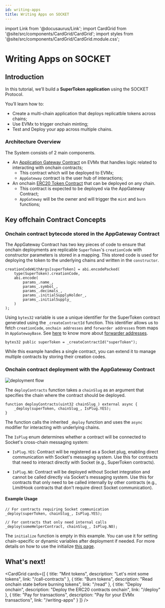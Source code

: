 ```yaml
---
id: writing-apps
title: Writing Apps on SOCKET
---
```


import Link from '@docusaurus/Link';
import CardGrid from '@site/src/components/CardGrid/CardGrid';
import styles from '@site/src/components/CardGrid/CardGrid.module.css';

# Writing Apps on SOCKET

## Introduction

In this tutorial, we’ll build a **SuperToken application** using the SOCKET Protocol.

You’ll learn how to:

- Create a multi-chain application that deploys replicatble tokens across chains;
- Use EVMx to trigger onchain minting;
- Test and Deploy your app across multiple chains.

### Architecture Overview

The System consists of 2 main components.

- An [Application Gateway Contract](https://github.com/SocketDotTech/socket-protocol/blob/master/test/apps/app-gateways/super-token/SuperTokenAppGateway.sol) on EVMx that handles logic related to interacting with onchain contracts;
    - This contract which will be deployed to EVMx;
    - `AppGateway` contract is the user hub of interactions;
- An onchain [ERC20 Token Contract](https://github.com/SocketDotTech/socket-protocol/blob/master/test/apps/app-gateways/super-token/SuperToken.sol) that can be deployed on any chain.
    - This contract is expected to be deployed via the AppGateway Contract;
    - `AppGateway` will be the owner and will trigger the `mint` and `burn` functions;

## Key offchain Contract Concepts

### Onchain contract bytecode stored in the AppGateway Contract
The AppGateway Contract has two key pieces of code to ensure that onchain deployments are replicable `SuperToken`'s `creationCode` with constructor parameters is stored in a mapping. This stored code is used for deploying the token to the underlying chains and written in the `constructor`.
```solidity
creationCodeWithArgs[superToken] = abi.encodePacked(
    type(SuperToken).creationCode,
    abi.encode(
        params_.name_,
        params_.symbol_,
        params_.decimals_,
        params_.initialSupplyHolder_,
        params_.initialSupply_
    )
);
```

Using  `bytes32` variable is use a unique identifier for the SuperToken contract generated using the `_createContractId` function. This identifier allows us to fetch `creationCode`, `onchain addresses` and `forwarder addresses` from maps in `AppGatewayBase`. See [here](/forwarder-addresses) to know more about [forwarder addresses](/forwarder-addresses).
```solidity
bytes32 public superToken = _createContractId("superToken");
```

While this example handles a single contract, you can extend it to manage multiple contracts by storing their creation codes.

### Onchain contract deployment with the AppGateway Contract
<div style={{ display: 'flex', justifyContent: 'center' }}>
    <img src="/img/deployment_flow.svg" alt="deployment flow" style={{ width: '100%' }} />
</div>

The `deployContracts` function takes a `chainSlug` as an argument that specifies the chain where the contract should be deployed.

```solidity
function deployContracts(uint32 chainSlug_) external async {
    _deploy(superToken, chainSlug_, IsPlug.YES);
}
```

The function calls the inherited `_deploy` function and uses the `async` modifier for interacting with underlying chains.

The `IsPlug` enum determines whether a contract will be connected to Socket's cross-chain messaging system:

- `IsPlug.YES`: Contract will be registered as a Socket plug, enabling direct communication with Socket's messaging system. Use this for contracts that need to interact directly with Socket (e.g., SuperToken contracts).

- `IsPlug.NO`: Contract will be deployed without Socket integration and cannot be called directly via Socket's messaging system. Use this for contracts that only need to be called internally by other contracts (e.g., LimitHook contracts that don't require direct Socket communication).

#### Example Usage

```solidity
// For contracts requiring Socket communication
_deploy(superToken, chainSlug_, IsPlug.YES);

// For contracts that only need internal calls
_deploy(someHelperContract, chainSlug_, IsPlug.NO);
```

The `initialize` function is empty in this example. You can use it for setting chain-specific or dynamic variables after deployment if needed. For more details on how to use the initialize [this page](/deploy#initialize).

## What's next!
<CardGrid cards={[
 {
   title: "Mint tokens",
   description: "Let's mint some tokens",
   link: "/call-contracts"
 },
 {
   title: "Burn tokens",
   description: "Read onchain state before burning tokens",
   link: "/read"
 },
 {
   title: "Deploy onchain",
   description: "Deploy the ERC20 contracts onchain",
   link: "/deploy"
 },
 {
   title: "Pay for transactions",
   description: "Pay for your EVMx transactions",
   link: "/writing-apps"
 }
]} />

